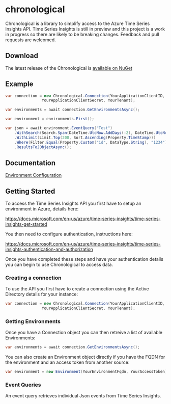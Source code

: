# chronological #
Chronological is a library to simplify access to the Azure Time Series Insights API. Time Series Insights is still in preview and this project is a work in progress so there are likely to be breaking changes. Feedback and pull requests are welcomed.

## Download ##

The latest release of the Chronological is [available on NuGet](https://www.nuget.org/packages/Chronological/)

## Example ##

```cs
var connection = new Chronological.Connection(YourApplicationClientID,
                YourApplicationClientSecret, YourTenant);

var environments = await connection.GetEnvironmentsAsync();

var environment = environments.First();

var json = await environment.EventQuery("Test")
    .WithSearch(Search.Span(DateTime.UtcNow.AddDays(-2), DateTime.UtcNow)
    .WithLimit(Limit.Top(200, Sort.Ascending(Property.TimeStamp)))
    .Where(Filter.Equal(Property.Custom("id", DataType.String), "1234"))
    .ResultsToJObjectAsync();
```

## Documentation ##

[Environment Configuration](Documentation/Environment-Config.md)

## Getting Started ##

To access the Time Series Insights API you first have to setup an environment in Azure, details here:

https://docs.microsoft.com/en-us/azure/time-series-insights/time-series-insights-get-started

You then need to configure authentication, instructions here:

https://docs.microsoft.com/en-us/azure/time-series-insights/time-series-insights-authentication-and-authorization

Once you have completed these steps and have your authentication details you can begin to use Chronological to access data.

### Creating a connection ###

To use the API you first have to create a connection using the Active Directory details for your instance:

```cs
var connection = new Chronological.Connection(YourApplicationClientID,
                YourApplicationClientSecret, YourTenant);
```

### Getting Environments ###

Once you have a Connection object you can then retreive a list of available Environments:

```cs
var environments = await connection.GetEnvironmentsAsync();
```

You can also create an Environment object directly if you have the FQDN for the environment and an access token from another source:

```cs
var environment = new Environment(YourEnvironmentFqdn, YourAccessToken);
```

### Event Queries ###

An event query retrieves individual Json events from Time Series Insights.


